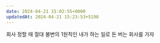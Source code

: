 ```yaml
---
date: 2024-04-21 15:02:55+0000
updatedAt: 2024-04-21 15:23:53+5190
---
```

회사 정할 때 절대 불변의 1원칙인 내가 하는 일로 돈 버는 회사를 가자